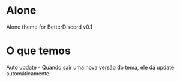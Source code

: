 # Alone
Alone theme for BetterDiscord v0.1

# O que temos
Auto update - Quando sair uma nova versão do tema, ele dá update automáticamente.
